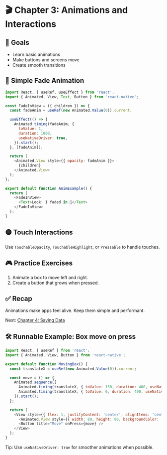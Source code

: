 # 🎬 Chapter 3: Animations and Interactions

## 🎯 Goals
- Learn basic animations
- Make buttons and screens move
- Create smooth transitions

## 🔵 Simple Fade Animation
```javascript
import React, { useRef, useEffect } from 'react';
import { Animated, View, Text, Button } from 'react-native';

const FadeInView = ({ children }) => {
  const fadeAnim = useRef(new Animated.Value(0)).current;

  useEffect(() => {
    Animated.timing(fadeAnim, {
      toValue: 1,
      duration: 1000,
      useNativeDriver: true,
    }).start();
  }, [fadeAnim]);

  return (
    <Animated.View style={{ opacity: fadeAnim }}>
      {children}
    </Animated.View>
  );
};

export default function AnimExample() {
  return (
    <FadeInView>
      <Text>Look! I faded in 🎉</Text>
    </FadeInView>
  );
}
```

## 🟡 Touch Interactions
Use `TouchableOpacity`, `TouchableHighlight`, or `Pressable` to handle touches.

## 🎮 Practice Exercises
1. Animate a box to move left and right.
2. Create a button that grows when pressed.

## ✅ Recap
Animations make apps feel alive. Keep them simple and performant.

Next: [Chapter 4: Saving Data](../04-data/README.md)

## 🛠️ Runnable Example: Box move on press

```javascript
import React, { useRef } from 'react';
import { Animated, View, Button } from 'react-native';

export default function MovingBox() {
  const translateX = useRef(new Animated.Value(0)).current;

  const move = () => {
    Animated.sequence([
      Animated.timing(translateX, { toValue: 150, duration: 400, useNativeDriver: true }),
      Animated.timing(translateX, { toValue: 0, duration: 400, useNativeDriver: true })
    ]).start();
  };

  return (
    <View style={{ flex: 1, justifyContent: 'center', alignItems: 'center' }}>
      <Animated.View style={{ width: 80, height: 80, backgroundColor: '#34C759', transform: [{ translateX }] }} />
      <Button title="Move" onPress={move} />
    </View>
  );
}
```

Tip: Use `useNativeDriver: true` for smoother animations when possible.